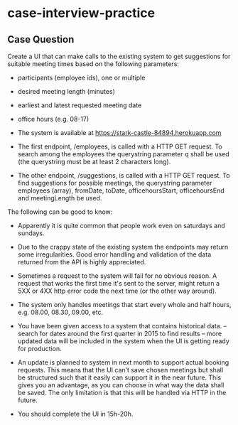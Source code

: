 # case-interview-practice

## Case Question
Create a UI that can make calls to the existing system to get suggestions for suitable meeting times based on the following parameters:

* participants (employee ids), one or multiple
* desired meeting length (minutes)
* earliest and latest requested meeting date
* office hours (e.g. 08-17)

* The system is available at https://stark-castle-84894.herokuapp.com 

* The first endpoint, /employees, is called with a HTTP GET request. To search among the employees the querystring parameter q shall be used (the querystring must be at least 2 characters long). 

* The other endpoint, /suggestions, is called with a HTTP GET request. To find suggestions for possible meetings, the querystring parameter employees (array), fromDate, toDate, officehoursStart, officehoursEnd and meetingLength be used.

The following can be good to know:

* Apparently it is quite common that people work even on saturdays and sundays.

* Due to the crappy state of the existing system the endpoints may return some irregularities. Good error handling and validation of the data returned from the API is highly appreciated. 
* Sometimes a request to the system will fail for no obvious reason. A request that works the first time it's sent to the server, might return a 5XX or 4XX http error code the next time (or the other way around).
* The system only handles meetings that start every whole and half hours, e.g. 08.00, 08.30, 09.00, etc.
* You have been given access to a system that contains historical data. – search for dates around the first quarter in 2015 to find results – more updated data will be included in the system when the UI is getting ready for production.
* An update is planned to system in next month to support actual booking requests. This means that the UI can’t save chosen meetings but shall be structured such that it easily can support it in the near future. This gives you an advantage, as you can choose in what way the data shall be saved. The only limitation is that this will be handled via HTTP in the future.
* You should complete the UI in 15h-20h.
